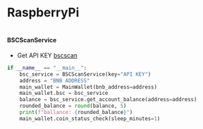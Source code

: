 # RaspberryPi
#

#### BSCScanService
- Get API KEY [bscscan](https://bscscan.com/apis#tokens)

```python
if __name__ == "__main__":
    bsc_service = BSCScanService(key="API KEY")
    address = "BNB ADDRESS"
    main_wallet = MainWallet(bnb_address=address)
    main_wallet.bsc = bsc_service
    balance = bsc_service.get_account_balance(address=address)
    rounded_balance = round(balance, 5)
    print(f"ballance: {rounded_balance}")
    main_wallet.coin_status_check(sleep_minutes=1)

```